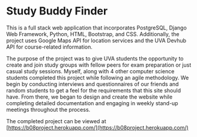 # Study Buddy Finder

This is a full stack web application that incorporates PostgreSQL, Django Web Framework, Python, HTML, Bootstrap, and CSS. Additionally, the project uses Google Maps API for location services and the UVA Devhub API for course-related information. 

The purpose of the project was to give UVA students the opportunity to create and join study groups with fellow peers for exam preparation or just casual study sessions. Myself, along with 4 other computer science students completed this project while following an agile methodology. We begin by conducting interviews and questionnaires of our friends and random students to get a feel for the requirements that this site should have. From there, we began to design and create the website while completing detailed documentation and engaging in weekly stand-up meetings throughout the process.

The completed project can be viewed at [https://b08project.herokuapp.com/](https://b08project.herokuapp.com/)
